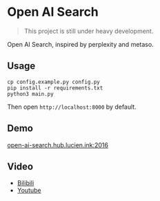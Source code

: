 # Open AI Search

> This project is still under heavy development.

Open AI Search, inspired by perplexity and metaso.

## Usage

```shell
cp config.example.py config.py
pip install -r requirements.txt
python3 main.py
```

Then open `http://localhost:8000` by default.

## Demo

[open-ai-search.hub.lucien.ink:2016](https://open-ai-search.hub.lucien.ink:2016)

## Video

+ [Bilibili](https://www.bilibili.com/video/BV1zs421M7ce/)
+ [Youtube](https://youtu.be/Jp2qUYLb3K0)
